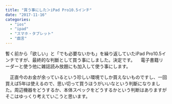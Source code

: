 ```yaml
---
title: "買う事にした＞iPad Pro10.5インチ"
date: "2017-11-16"
categories: 
  - "ios"
  - "ipad"
  - "スマホ・タブレット"
  - "戯言"
---
```


暫く前から「欲しい」と「でも必要ないかも」を繰り返していたiPad Pro10.5インチですが、最終的な判斷として買う事にしました。決定です。 　電子書籍リーダーと使う他に雑誌読み放題にも加入して使う事にします。

　正直今のお金が余っているという珍しい環境でしか買えないものですし、一回買えば5年は使えるので、思い切って買うほうがいいなという判斷になりました。周辺機器をどうするか、本体スペックをどうするかという判断はありますがそこはゆっくり考えていこうと思います。

